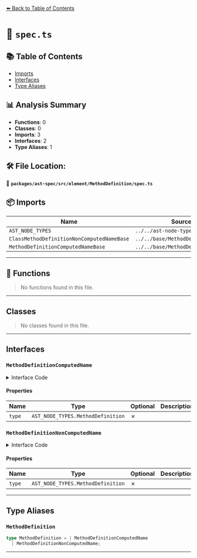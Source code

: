 [⬅️ Back to Table of Contents](../../../../../index.md)

# 📄 `spec.ts`

## 📚 Table of Contents

- [Imports](#imports)
- [Interfaces](#interfaces)
- [Type Aliases](#type-aliases)

## 📊 Analysis Summary

- **Functions**: 0
- **Classes**: 0
- **Imports**: 3
- **Interfaces**: 2
- **Type Aliases**: 1

## 🛠️ File Location:
📂 **`packages/ast-spec/src/element/MethodDefinition/spec.ts`**

## 📦 Imports

| Name | Source |
|------|--------|
| `AST_NODE_TYPES` | `../../ast-node-types` |
| `ClassMethodDefinitionNonComputedNameBase` | `../../base/MethodDefinitionBase` |
| `MethodDefinitionComputedNameBase` | `../../base/MethodDefinitionBase` |


---

## 🔧 Functions

> No functions found in this file.


---

## Classes

> No classes found in this file.


---

## Interfaces

### `MethodDefinitionComputedName`

<details><summary>Interface Code</summary>

```ts
export interface MethodDefinitionComputedName
  extends MethodDefinitionComputedNameBase {
  type: AST_NODE_TYPES.MethodDefinition;
}
```
</details>

#### Properties

| Name | Type | Optional | Description |
|------|------|----------|-------------|
| `type` | `AST_NODE_TYPES.MethodDefinition` | ✗ |  |

### `MethodDefinitionNonComputedName`

<details><summary>Interface Code</summary>

```ts
export interface MethodDefinitionNonComputedName
  extends ClassMethodDefinitionNonComputedNameBase {
  type: AST_NODE_TYPES.MethodDefinition;
}
```
</details>

#### Properties

| Name | Type | Optional | Description |
|------|------|----------|-------------|
| `type` | `AST_NODE_TYPES.MethodDefinition` | ✗ |  |


---

## Type Aliases

### `MethodDefinition`

```ts
type MethodDefinition = | MethodDefinitionComputedName
  | MethodDefinitionNonComputedName;
```


---